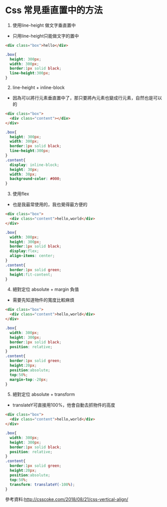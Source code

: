 # Css 常見垂直置中的方法

1. 使用line-height 做文字垂直置中
* 只用line-height只能做文字的置中
```html
<div class="box">hello</div>
```
```css
.box{
  height: 300px;
  width: 300px;
  border:1px solid black;
  line-height:300px;
}
```

2. line-height + inline-block
* 因為可以將行元素垂直置中了，那只要將內元素也變成行元素，自然也是可以的

```html
<div class="box">
  <div class="content"></div>
</div>
```

```css
.box{
  height: 300px;
  width: 300px;
  border:1px solid black;
  line-height:300px;
}
.content{
  display: inline-block;
  height: 30px;
  width: 30px;
  background-color: #000;
}
```

3. 使用flex
* 也是我最常使用的，我也覺得最方便的
```html
<div class="box">
  <div class="content">hello,world</div>
</div>
```
```css
.box{
  width: 300px;
  height: 300px;
  border:1px solid black;
  display:flex;
  align-items: center;
}
.content{
  border:1px solid green;
  height:fit-content;
}
```

4. 絕對定位 absolute + margin 負值
* 需要先知道物件的寬度比較麻煩
```html
<div class="box">
  <div class="content">hello,world</div>
</div>
```

```css
.box{
  width: 300px;
  height: 300px;
  border:1px solid black;
  position: relative;
}
.content{
  border:1px solid green;
  height:20px;
  position:absolute;
  top:50%;
  margin-top:-20px;
}
```

5. 絕對定位 absolute + transform
* translateY可直接用100%，他會自動去抓物件的高度

```html
<div class="box">
  <div class="content">hello,world</div>
</div>
```


```css
.box{
  width: 300px;
  height: 300px;
  border:1px solid black;
  position: relative;
}
.content{
  border:1px solid green;
  height:20px;
  position:absolute;
  top:50%;
  transform: translateY(-100%);
}
```


參考資料:http://csscoke.com/2018/08/21/css-vertical-align/